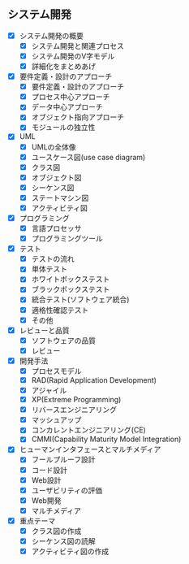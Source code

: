 ## システム開発

- [x] システム開発の概要
  - [x] システム開発と関連プロセス
  - [x] システム開発のV字モデル
  - [x] 詳細化をまとめあげ
- [x] 要件定義・設計のアプローチ
  - [x] 要件定義・設計のアプローチ
  - [x] プロセス中心アプローチ
  - [x] データ中心アプローチ
  - [x] オブジェクト指向アプローチ
  - [x] モジュールの独立性
- [x] UML
  - [x] UMLの全体像
  - [x] ユースケース図(use case diagram)
  - [x] クラス図
  - [x] オブジェクト図
  - [x] シーケンス図
  - [x] ステートマシン図
  - [x] アクティビティ図
- [x] プログラミング
  - [x] 言語プロセッサ
  - [x] プログラミングツール
- [x] テスト
  - [x] テストの流れ
  - [x] 単体テスト
  - [x] ホワイトボックステスト
  - [x] ブラックボックステスト
  - [x] 統合テスト(ソフトウェア統合)
  - [x] 適格性確認テスト
  - [x] その他
- [x] レビューと品質
  - [x] ソフトウェアの品質
  - [x] レビュー
- [x] 開発手法
  - [x] プロセスモデル
  - [x] RAD(Rapid Application Development)
  - [x] アジャイル
  - [x] XP(Extreme Programming)
  - [x] リバースエンジニアリング
  - [x] マッシュアップ
  - [x] コンカレントエンジニアリング(CE)
  - [x] CMMI(Capability Maturity Model Integration)
- [x] ヒューマンインタフェースとマルチメディア
  - [x] フールプルーフ設計
  - [x] コード設計
  - [x] Web設計
  - [x] ユーザビリティの評価
  - [x] Web開発
  - [x] マルチメディア
- [x] 重点テーマ
  - [x] クラス図の作成
  - [x] シーケンス図の読解
  - [x] アクティビティ図の作成
